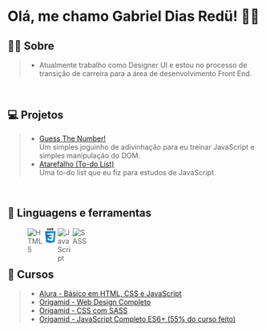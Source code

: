 # Olá, me chamo Gabriel Dias Redü!  👨‍💻

## 🙋‍♂️  Sobre
>- Atualmente trabalho como Designer UI e estou no processo de transição de carreira para a área de desenvolvimento Front End.

<br>

## 💻  Projetos
>- [Guess The Number!](https://github.com/gabrielredu/guess-the-number-js) <br>
>Um simples joguinho de adivinhação para eu treinar JavaScript e simples manipulação do DOM.
>- [Atarefalho (To-do List)](https://github.com/gabrielredu/atarefalho-to-do-list) <br>
>Uma to-do list que eu fiz para estudos de JavaScript.

<br>

## 🔧  Linguagens e ferramentas
><img align="left" alt="HTML5" width="30px" src="https://upload.wikimedia.org/wikipedia/commons/thumb/6/61/HTML5_logo_and_wordmark.svg/1200px-HTML5_logo_and_wordmark.svg.png" />
><img align="left" alt="CSS" width="30px" src="https://raw.githubusercontent.com/github/explore/6c6508f34230f0ac0d49e847a326429eefbfc030/topics/css/css.png" />
><img align="left" alt="JavaScript" width="30px" src="https://seeklogo.com/images/J/javascript-js-logo-2949701702-seeklogo.com.png" />
><img align="left" alt="SASS" width="30px" src="https://pressupinc.com/wp-content/uploads/2014/03/sass-logo.png" />

<br><br><br>

## 📖  Cursos
>- [Alura - Básico em HTML, CSS e JavaScript](https://www.alura.com.br/)
>- [Origamid - Web Design Completo](https://www.origamid.com/certificate/17756faa/)
>- [Origamid - CSS com SASS](https://www.origamid.com/certificate/1ac59d57/)
>- [Origamid - JavaScript Completo ES6+ (55% do curso feito)](https://www.origamid.com/curso/javascript-completo-es6/)
